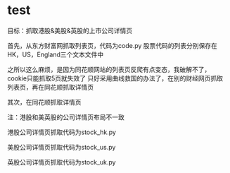 # test
目标：抓取港股&美股&英股的上市公司详情页

首先，从东方财富网抓取列表页，代码为code.py
股票代码的列表分别保存在HK，US，England三个文本文件中

之所以这么麻烦，是因为同花顺网站的列表页反爬有点变态，我破解不了，cookie只能抓取5页就失效了
只好采用曲线救国的办法了，在别的财经网页抓取列表页，再在同花顺抓取详情页


其次，在同花顺抓取详情页

注：港股和美英股的公司详情页布局不一致

港股公司详情页抓取代码为stock_hk.py

美股公司详情页抓取代码为stock_us.py

英股公司详情页抓取代码为stock_uk.py

